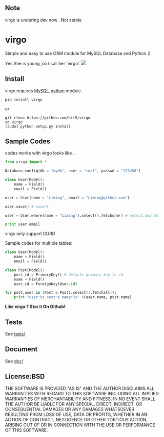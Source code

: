 Note
----

virgo is undering dev now . Not stable

virgo
=====

Simple and easy to use ORM module for MySQL Database and Python 2

Yes,She is young ,so I call her 'virgo'. ![](https://api.travis-ci.org/hit9/virgo.png)

Install
-------

virgo requires [MySQL-python](http://pypi.python.org/pypi/MySQL-python/) module.

```
pip install virgo
```

or 

```
git clone https://github.com/hit9/virgo
cd virgo
[sudo] python setup.py install
```

Sample Codes
------------

codes works with virgo looks like ..

```python
from virgo import *

Database.config(db = "mydb", user = "root", passwd = "123456")

class User(Model):
    name = Field()
    email = Field()

user = User(name = "Liming", email = "Liming@github.com")

user.save() # insert

user = User.where(name = "Liming").select().fetchone() # select,and fetch one result

print user.email
```

virgo only support CURD

Sample codes for multiple tables:

```python
class User(Model):
    name = Field()
    email = Field()

class Post(Model):
    post_id = PrimaryKey() # default primary key is id
    name = Field()
    user_id = ForeignKey(User.id)

for post,user in (Post & Post).select().fetchall():
    print "user:%s post's name:%s" %(user.name, post.name)
```

**Like virgo ? Star it On Github!**

Tests
-----

See [tests/](https://github.com/hit9/virgo/tree/master/tests)

Document
--------

See [doc/](https://github.com/hit9/virgo/tree/master/doc)

License:BSD
-----------

THE SOFTWARE IS PROVIDED "AS IS" AND THE AUTHOR DISCLAIMS ALL WARRANTIES WITH REGARD TO THIS SOFTWARE INCLUDING ALL IMPLIED WARRANTIES OF MERCHANTABILITY AND FITNESS. IN NO EVENT SHALL THE AUTHOR BE LIABLE FOR ANY SPECIAL, DIRECT, INDIRECT, OR CONSEQUENTIAL DAMAGES OR ANY DAMAGES WHATSOEVER RESULTING FROM LOSS OF USE, DATA OR PROFITS, WHETHER IN AN ACTION OF CONTRACT, NEGLIGENCE OR OTHER TORTIOUS ACTION, ARISING OUT OF OR IN CONNECTION WITH THE USE OR PERFORMANCE OF THIS SOFTWARE.

